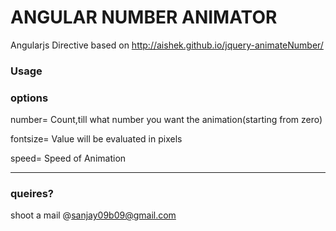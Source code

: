 # ANGULAR NUMBER ANIMATOR
Angularjs Directive based on http://aishek.github.io/jquery-animateNumber/

### Usage

<number-animator number="40" fontsize="20" speed="4000"></number-animator>

### options

number=<number> 
Count,till what number you want the animation(starting from zero)

fontsize=<number>
Value will be evaluated in pixels

speed=<number>
Speed of Animation


---

### queires?
shoot a mail @sanjay09b09@gmail.com



